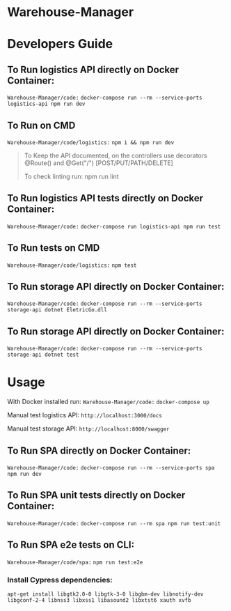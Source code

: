 # Warehouse-Manager

# Developers Guide

## To Run logistics API directly on Docker Container:

`Warehouse-Manager/code:` `docker-compose run --rm --service-ports logistics-api npm run dev`


## To Run on CMD
`Warehouse-Manager/code/logistics:` `npm i && npm run dev`

> To Keep the API documented, on the controllers use decorators @Route(<endpoint>) and @Get("/") [POST/PUT/PATH/DELETE]
>
> To check linting run: npm run lint


## To Run logistics API tests directly on Docker Container:

`Warehouse-Manager/code:` `docker-compose run logistics-api npm run test`

## To Run tests on CMD
`Warehouse-Manager/code/logistics:` `npm test`



## To Run storage API directly on Docker Container:

`Warehouse-Manager/code:` `docker-compose run --rm --service-ports storage-api dotnet EletricGo.dll`

## To Run storage API directly on Docker Container:

`Warehouse-Manager/code:` `docker-compose run --rm --service-ports storage-api dotnet test`


# Usage

With Docker installed run: `Warehouse-Manager/code:` `docker-compose up`

Manual test logistics API: `http://localhost:3000/docs`

Manual test storage API: `http://localhost:8000/swagger`



## To Run SPA directly on Docker Container:
`Warehouse-Manager/code:` `docker-compose run --rm --service-ports spa npm run dev`


## To Run SPA unit tests directly on Docker Container:
`Warehouse-Manager/code:` `docker-compose run --rm spa npm run test:unit`


## To Run SPA e2e tests on CLI:
`Warehouse-Manager/code/spa:` `npm run test:e2e`

### Install Cypress dependencies:
`apt-get install libgtk2.0-0 libgtk-3-0 libgbm-dev libnotify-dev libgconf-2-4 libnss3 libxss1 libasound2 libxtst6 xauth xvfb`